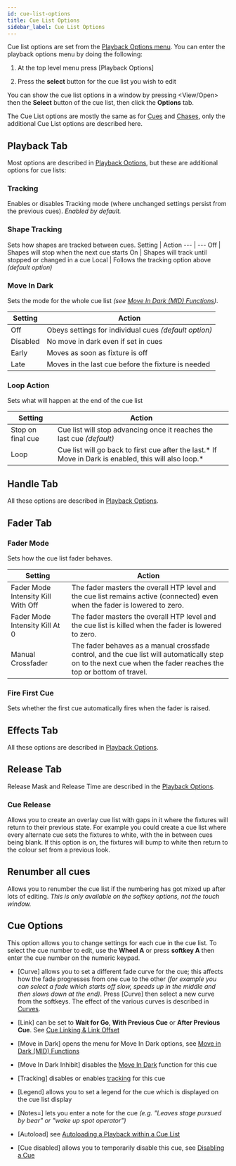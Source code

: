 ```yaml
---
id: cue-list-options
title: Cue List Options
sidebar_label: Cue List Options
---
```


Cue list options are set from the [Playback Options menu](../cues/playback-options.md). You can enter
the playback options menu by doing the following:

1. At the top level menu press \[Playback Options\]

2. Press the **select** button for the cue list you wish to edit

You can show the cue list options in a window by pressing \<View/Open\>
then the **Select** button of the cue list, then click the **Options** tab.

The Cue List options are mostly the same as for [Cues](../cues/playback-options.md) and [Chases](../chases/chase-options.md), only
the additional Cue List options are described here.

## Playback Tab

Most options are described in [Playback Options](../cues/playback-options.md), but these
are additional options for cue lists:

### Tracking
Enables or disables Tracking mode (where unchanged
settings persist from the previous cues). *Enabled by default.*

### Shape Tracking
Sets how shapes are tracked between cues.
Setting | Action
--- | ---
Off | Shapes will stop when the next cue starts
On | Shapes will track until stopped or changed in a cue
Local | Follows the tracking option above *(default option)*

### Move In Dark
Sets the mode for the whole cue list *(see [Move In Dark (MID) Functions](cue-list-playback.md#move-in-dark-mid-functions))*.

Setting | Action
--- | ---
Off | Obeys settings for individual cues *(default option)*
Disabled | No move in dark even if set in cues
Early | Moves as soon as fixture is off
Late | Moves in the last cue before the fixture is needed

### Loop Action
Sets what will happen at the end of the cue list

Setting | Action
--- | ---
Stop on final cue | Cue list will stop advancing once it reaches the last cue *(default)*
Loop | Cue list will go back to first cue after the last.* If Move in Dark is enabled, this will also loop.*

## Handle Tab

All these options are described in [Playback Options](../cues/playback-options.md#handle-tab).

## Fader Tab

### Fader Mode
Sets how the cue list fader behaves.

Setting | Action
--- | ---
Fader Mode Intensity Kill With Off | The fader masters the overall HTP level and the cue list remains active (connected) even when the fader is lowered to zero.
Fader Mode Intensity Kill At 0 | The fader masters the overall HTP level and the cue list is killed when the fader is lowered to zero.
Manual Crossfader | The fader behaves as a manual crossfade control, and the cue list will automatically step on to the next cue when the fader reaches the top or bottom of travel.

### Fire First Cue
Sets whether the first cue automatically fires when
the fader is raised.

## Effects Tab

All these options are described in [Playback Options](../cues/playback-options.md#effects-tab).

## Release Tab

Release Mask and Release Time are described in the [Playback Options](../cues/playback-options.md#release-tab).

### Cue Release
Allows you to create an overlay cue list with gaps in
it where the fixtures will return to their previous state. For example
you could create a cue list where every alternate cue sets the fixtures
to white, with the in between cues being blank. If this option is on,
the fixtures will bump to white then return to the colour set from a
previous look.

## Renumber all cues

Allows you to renumber the cue list if the numbering has got mixed up
after lots of editing. *This is only available on the softkey options,
not the touch window.*

## Cue Options

This option allows you to change settings for each cue in the cue list.
To select the cue number to edit, use the **Wheel A** or press
**softkey A** then enter the cue number on the numeric keypad.

-   \[Curve\] allows you to set a different fade curve for the cue; this
    affects how the fade progresses from one cue to the other *(for
    example you can select a fade which starts off slow, speeds up in
    the middle and then slows down at the end)*. Press \[Curve\] then
    select a new curve from the softkeys. The effect of the various
    curves is described in [Curves](../system-settings/curves.md).

-   \[Link\] can be set to **Wait for Go**, **With Previous Cue** or **After
    Previous Cue**. See [Cue Linking & Link Offset](cue-list-timing.md#cue-linking--link-offset)

-   \[Move in Dark\] opens the menu for Move In Dark options, see
    [Move in Dark (MID) Functions](cue-list-playback.md#move-in-dark-mid-functions)

-   \[Move In Dark Inhibit\] disables the
    [Move In Dark](cue-list-playback.md#move-in-dark-mid-functions) function for this
    cue

-   \[Tracking\] disables or enables [tracking](cue-list-playback.md#tracking) for this cue

-   \[Legend\] allows you to set a legend for the cue which is displayed
    on the cue list display

-   \[Notes=\] lets you enter a note for the cue *(e.g. "Leaves stage pursued
    by bear" or "wake up spot operator")*

-   \[Autoload\] see [Autoloading a Playback within a Cue List](creating-a-cue-list.md#autoloading-a-playback-within-a-cue-list)

-   \[Cue disabled\] allows you to temporarily disable this cue, see
    [Disabling a Cue](editing-cue-lists.md#disabling-a-cue)